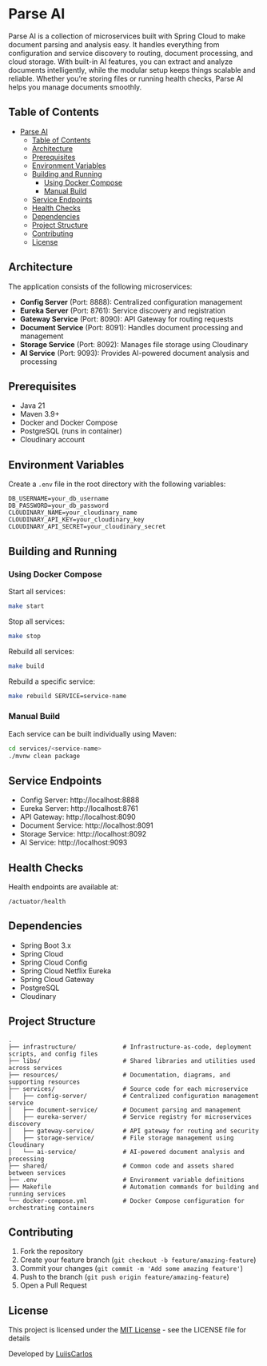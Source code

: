 # Parse AI

Parse AI is a collection of microservices built with Spring Cloud to make document parsing and analysis easy. It handles everything from configuration and service discovery to routing, document processing, and cloud storage. With built-in AI features, you can extract and analyze documents intelligently, while the modular setup keeps things scalable and reliable. Whether you’re storing files or running health checks, Parse AI helps you manage documents smoothly.

## Table of Contents

- [Parse AI](#parse-ai)
  - [Table of Contents](#table-of-contents)
  - [Architecture](#architecture)
  - [Prerequisites](#prerequisites)
  - [Environment Variables](#environment-variables)
  - [Building and Running](#building-and-running)
    - [Using Docker Compose](#using-docker-compose)
    - [Manual Build](#manual-build)
  - [Service Endpoints](#service-endpoints)
  - [Health Checks](#health-checks)
  - [Dependencies](#dependencies)
  - [Project Structure](#project-structure)
  - [Contributing](#contributing)
  - [License](#license)

## Architecture

The application consists of the following microservices:

- **Config Server** (Port: 8888): Centralized configuration management
- **Eureka Server** (Port: 8761): Service discovery and registration
- **Gateway Service** (Port: 8090): API Gateway for routing requests
- **Document Service** (Port: 8091): Handles document processing and management
- **Storage Service** (Port: 8092): Manages file storage using Cloudinary
- **AI Service** (Port: 9093): Provides AI-powered document analysis and processing

## Prerequisites

- Java 21
- Maven 3.9+
- Docker and Docker Compose
- PostgreSQL (runs in container)
- Cloudinary account

## Environment Variables

Create a `.env` file in the root directory with the following variables:

```env
DB_USERNAME=your_db_username
DB_PASSWORD=your_db_password
CLOUDINARY_NAME=your_cloudinary_name
CLOUDINARY_API_KEY=your_cloudinary_key
CLOUDINARY_API_SECRET=your_cloudinary_secret
```

## Building and Running

### Using Docker Compose

Start all services:
```bash
make start
```

Stop all services:
```bash
make stop
```

Rebuild all services:
```bash
make build
```

Rebuild a specific service:
```bash
make rebuild SERVICE=service-name
```

### Manual Build

Each service can be built individually using Maven:

```bash
cd services/<service-name>
./mvnw clean package
```

## Service Endpoints

- Config Server: http://localhost:8888
- Eureka Server: http://localhost:8761
- API Gateway: http://localhost:8090
- Document Service: http://localhost:8091
- Storage Service: http://localhost:8092
- AI Service: http://localhost:9093

## Health Checks

Health endpoints are available at:
```
/actuator/health
```

## Dependencies

- Spring Boot 3.x
- Spring Cloud
- Spring Cloud Config
- Spring Cloud Netflix Eureka
- Spring Cloud Gateway
- PostgreSQL
- Cloudinary

## Project Structure

```
.
├── infrastructure/             # Infrastructure-as-code, deployment scripts, and config files
├── libs/                       # Shared libraries and utilities used across services
├── resources/                  # Documentation, diagrams, and supporting resources
├── services/                   # Source code for each microservice
│   ├── config-server/          # Centralized configuration management service
│   ├── document-service/       # Document parsing and management
│   ├── eureka-server/          # Service registry for microservices discovery
│   ├── gateway-service/        # API gateway for routing and security
│   ├── storage-service/        # File storage management using Cloudinary
│   └── ai-service/             # AI-powered document analysis and processing
├── shared/                     # Common code and assets shared between services
├── .env                        # Environment variable definitions
├── Makefile                    # Automation commands for building and running services
└── docker-compose.yml          # Docker Compose configuration for orchestrating containers
```

## Contributing

1. Fork the repository
2. Create your feature branch (`git checkout -b feature/amazing-feature`)
3. Commit your changes (`git commit -m 'Add some amazing feature'`)
4. Push to the branch (`git push origin feature/amazing-feature`)
5. Open a Pull Request

## License

This project is licensed under the [MIT License](./LICENSE.md) - see the LICENSE file for details

Developed by [LuiisCarlos](https://github.com/LuiisCarlos)

